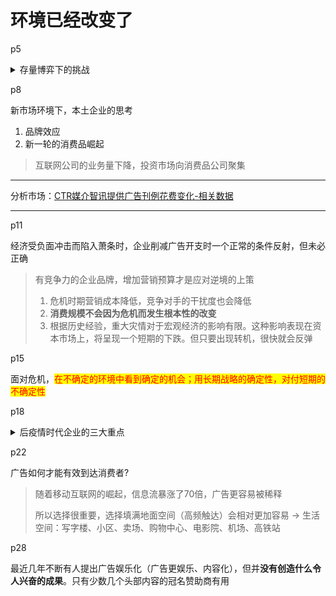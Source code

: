 # 环境已经改变了

p5

<details>

<summary>存量博弈下的挑战</summary>

1.  创新不断，模仿不止

    创新开发出来的商业蓝海会被迅速变成红海，<mark style="color:red;">3\~6个月，不会超过1年</mark>（特别在消费品市场，因为没有不可逆的知识产权）
2.  量价齐杀

    企业为了短期利益降价来换取增量，但引发了内卷 -> 价格战、流量战，导致企业利润越来越薄甚至亏损

</details>

p8

新市场环境下，本土企业的思考

1. 品牌效应
2. 新一轮的消费品崛起

> 互联网公司的业务量下降，投资市场向消费品公司聚集

***

分析市场：[CTR媒介智讯提供广告刊例花费变化-相关数据](https://www.ctrchina.cn/report?field=brand)

***

p11

经济受负面冲击而陷入萧条时，企业削减广告开支时一个正常的条件反射，但未必正确

> 有竞争力的企业品牌，增加营销预算才是应对逆境的上策
>
> 1. 危机时期营销成本降低，竞争对手的干扰度也会降低
> 2. **消费规模不会因为危机而发生根本性的改变**
> 3. 根据历史经验，重大灾情对于宏观经济的影响有限。这种影响表现在资本市场上，将呈现一个短期的下跌。但只要出现转机，很快就会反弹

p15

面对危机，<mark style="color:red;">在不确定的环境中看到确定的机会；用长期战略的确定性，对付短期的不确定性</mark>

p18

<details>

<summary>后疫情时代企业的三大重点</summary>

1.  品牌价值凸显

    两极化的马太效应更为突出。消费者选择购买认知中信任度更高的品牌概率变高，头部企业的营收以及利润都以高于行业平均水平的速度在增长，推动品牌的集中度提升
2. 寻找差异化价值：没有差异化价值，未来靠市场繁荣活下去的概率不大
3.  选对渠道和传播媒介

    每个时代有每个时代的红利，企业的发展壮大一定离不开当下的红利的助推，所以要认清渠道红利和媒介红利

</details>

p22

广告如何才能有效到达消费者?

> 随着移动互联网的崛起，信息流暴涨了70倍，广告更容易被稀释
>
> 所以选择很重要，选择填满地面空间（高频触达）会相对更加容易 -> 生活空间：写字楼、小区、卖场、购物中心、电影院、机场、高铁站

p28

最近几年不断有人提出广告娱乐化（广告更娱乐、内容化），但并**没有创造什么令人兴奋的成果**。只有少数几个头部内容的冠名赞助商有用
